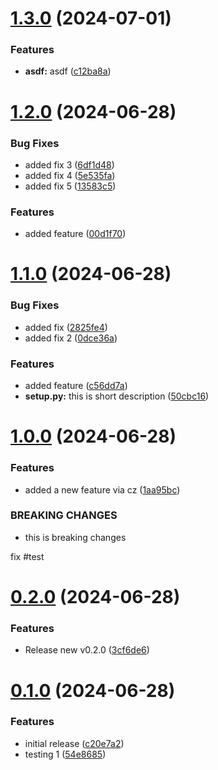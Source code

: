 # [1.3.0](https://github.com/codebender37/testing/compare/v1.2.0...v1.3.0) (2024-07-01)


### Features

* **asdf:** asdf ([c12ba8a](https://github.com/codebender37/testing/commit/c12ba8aadcbd2a93a83f38ddff752870d69a6608))

# [1.2.0](https://github.com/codebender37/testing/compare/v1.1.0...v1.2.0) (2024-06-28)


### Bug Fixes

* added fix 3 ([6df1d48](https://github.com/codebender37/testing/commit/6df1d486bfa06076a14ddee68b1b4d81e1f0e106))
* added fix 4 ([5e535fa](https://github.com/codebender37/testing/commit/5e535fa4329f67d352363840bbaacf5670a1e26b))
* added fix 5 ([13583c5](https://github.com/codebender37/testing/commit/13583c5371b06d3e0176302c979775344a2a359c))


### Features

* added feature ([00d1f70](https://github.com/codebender37/testing/commit/00d1f70b5d8e720c1c070ca08aef03f03bb89835))

# [1.1.0](https://github.com/codebender37/testing/compare/v1.0.0...v1.1.0) (2024-06-28)


### Bug Fixes

* added fix ([2825fe4](https://github.com/codebender37/testing/commit/2825fe474e20f4ccb1d36f7e60c5cd615d29183c))
* added fix 2 ([0dce36a](https://github.com/codebender37/testing/commit/0dce36a0450e65d405bb5397ce2124e0cf657ff0))


### Features

* added feature ([c56dd7a](https://github.com/codebender37/testing/commit/c56dd7a450446d9708dcb28e23e67cee37601d01))
* **setup.py:** this is short description ([50cbc16](https://github.com/codebender37/testing/commit/50cbc163fb812d0d5d7e54303fe682e5c96d5640))

# [1.0.0](https://github.com/codebender37/testing/compare/v0.2.0...v1.0.0) (2024-06-28)


### Features

* added a new feature via cz ([1aa95bc](https://github.com/codebender37/testing/commit/1aa95bc0f0c426d2374f5885a5605dc2dcdd18ad))


### BREAKING CHANGES

* this is breaking changes

fix #test

# [0.2.0](https://github.com/codebender37/testing/compare/v0.1.0...v0.2.0) (2024-06-28)


### Features

* Release new v0.2.0 ([3cf6de6](https://github.com/codebender37/testing/commit/3cf6de64babdb1e85559664a7d27a0484916093f))

# [0.1.0](https://github.com/codebender37/testing/compare/v0.0.1...v0.1.0) (2024-06-28)


### Features

* initial release ([c20e7a2](https://github.com/codebender37/testing/commit/c20e7a25153f383070026a144f4614beca4bcd1c))
* testing 1 ([54e8685](https://github.com/codebender37/testing/commit/54e8685a215e093aa6d2ccb28d234ce810fdc98c))
